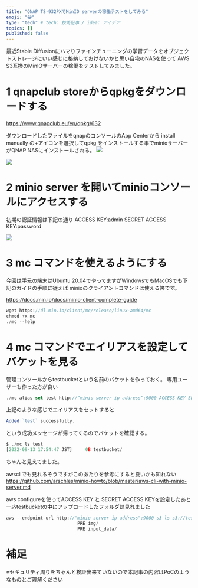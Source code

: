 ```yaml
---
title: "QNAP TS-932PXでMinIO serverの稼働テストをしてみる"
emoji: "😀"
type: "tech" # tech: 技術記事 / idea: アイデア
topics: []
published: false
---
```


最近Stable Diffusionにハマりファインチューニングの学習データをオブジェクトストレージにいい感じに格納しておけないかと思い自宅のNASを使って
AWS S3互換のMinIOサーバーの稼働をテストしてみました。

# 1 qnapclub storeからqpkgをダウンロードする
https://www.qnapclub.eu/en/qpkg/632

ダウンロードしたファイルをqnapのコンソールのApp Centerから
install manually の+アイコンを選択してqpkg をインストールする事でminioサーバーがQNAP NASにインストールされる。
![](https://storage.googleapis.com/zenn-user-upload/3ddb7bba26f0-20220913.png)

![](https://storage.googleapis.com/zenn-user-upload/44c6f2167c11-20220913.png)

# 2 minio server を開いてminioコンソールにアクセスする
初期の認証情報は下記の通り
ACCESS KEY:admin
SECRET ACCESS KEY:password

![](https://storage.googleapis.com/zenn-user-upload/9673f1ab89e4-20220913.png)

# 3 mc コマンドを使えるようにする

今回は手元の端末はUbuntu 20.04でやってますがWindowsでもMacOSでも下記のガイドの手順に従えば
minioのクライアントコマンドは使える筈です。

https://docs.min.io/docs/minio-client-complete-guide
```js
wget https://dl.min.io/client/mc/release/linux-amd64/mc
chmod +x mc
./mc --help
```
# 4 mc コマンドでエイリアスを設定してバケットを見る
管理コンソールからtestbucketという名前のバケットを作っておく。
専用ユーザーも作った方が良い
```js
./mc alias set test http://”minio server ip address”:9000 ACCESS-KEY SECRET-ACCESS-KEY
```

上記のような感じでエイリアスをセットすると
```js
Added `test` successfully.
```
という成功メッセージが帰ってくるのでバケットを確認する。

```js
$ ./mc ls test
[2022-09-13 17:54:47 JST]     0B testbucket/
```
ちゃんと見えてました。

awscliでも見れるそうですがこのあたりを参考にすると良いかも知れない
https://github.com/arschles/minio-howto/blob/master/aws-cli-with-minio-server.md

aws configureを使ってACCESS KEY と SECRET ACCESS KEYを設定したあと
一応testbucketの中にアップロードしたフォルダは見れました

```js
aws --endpoint-url http://"minio server ip address":9000 s3 ls s3://testbucket
                           PRE img/
                           PRE input_data/
```

# 補足
※セキュリティ周りをちゃんと検証出来ていないので本記事の内容はPoCのようなものとご理解ください
